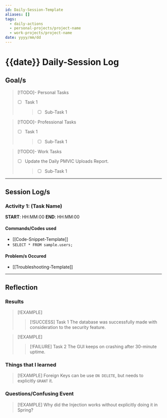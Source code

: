 ```yaml
---
id: Daily-Session-Template
aliases: []
tags:
  - daily-actions
  - personal-projects/project-name
  - work-projects/project-name
date: yyyy/mm/dd
---
```


# {{date}} Daily-Session Log

## Goal/s

> [!TODO]- Personal Tasks
>
> - [ ] Task 1
>   > - [ ] Sub-Task 1

> [!TODO]- Professional Tasks
>
> - [ ] Task 1
>   > - [ ] Sub-Task 1

> [!TODO]- Work Tasks
>
> - [ ] Update the Daily PMVIC Uploads Report.
>   > - [ ] Sub-Task 1

---

## Session Log/s

### Activity 1: (Task Name)

**START**: HH:MM:00
**END**: HH:MM:00

#### Commands/Codes used

- [[Code-Snippet-Template]]
- `SELECT * FROM sample.users;`

#### Problem/s Occured

- [[Troubleshooting-Template]]

---

## Reflection

### Results

> [!EXAMPLE]
>
> > [!SUCCESS] Task 1
> > The database was successfully made with consideration to the security feature.

> [!EXAMPLE]
>
> > [!FAILURE] Task 2
> > The GUI keeps on crashing after 30-minute uptime.

### Things that I learned

> [!EXAMPLE]
> Foreign Keys can be use `ON DELETE`, but needs to explicitly `GRANT` it.

### Questions/Confusing Event

> [!EXAMPLE]
> Why did the Injection works without explicitly doing it in Spring?
